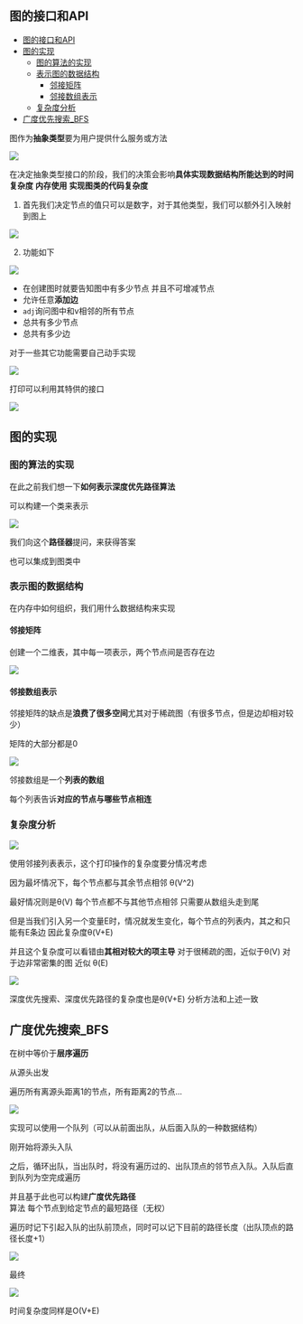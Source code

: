 ## 图的接口和API
 
* [图的接口和API](#图的接口和API)
* [图的实现](#图的实现)
  * [图的算法的实现](#图的算法的实现)
  * [表示图的数据结构](#表示图的数据结构)
    * [邻接矩阵](#邻接矩阵)
    * [邻接数组表示](#邻接数组表示)
  * [复杂度分析](#复杂度分析)
* [广度优先搜索_BFS](#广度优先搜索_BFS)

图作为**抽象类型**要为用户提供什么服务或方法

![](img/4a1c5d0f.png)

在决定抽象类型接口的阶段，我们的决策会影响**具体实现数据结构所能达到的时间复杂度** **内存使用** **实现图类的代码复杂度**

1. 首先我们决定节点的值只可以是数字，对于其他类型，我们可以额外引入映射到图上

![](img/a178c871.png)

2. 功能如下

![](img/aed21ee0.png)

* 在创建图时就要告知图中有多少节点 并且不可增减节点
* 允许任意**添加边**
* `adj`询问图中和v相邻的所有节点
* 总共有多少节点
* 总共有多少边

对于一些其它功能需要自己动手实现

![](img/cd7e1db9.png)

打印可以利用其特供的接口

![](img/aecc1697.png)

## 图的实现

### 图的算法的实现

在此之前我们想一下**如何表示深度优先路径算法**

可以构建一个类来表示

![](img/33be3b57.png)

我们向这个**路径器**提问，来获得答案

也可以集成到图类中

### 表示图的数据结构

在内存中如何组织，我们用什么数据结构来实现

#### 邻接矩阵

创建一个二维表，其中每一项表示，两个节点间是否存在边

![](img/507b23b1.png)

#### 邻接数组表示

邻接矩阵的缺点是**浪费了很多空间**尤其对于稀疏图（有很多节点，但是边却相对较少）

矩阵的大部分都是0

![](img/1c430c7d.png)

邻接数组是一个**列表的数组**

每个列表告诉**对应的节点与哪些节点相连**

### 复杂度分析

![](img/b176f7c7.png)

使用邻接列表表示，这个打印操作的复杂度要分情况考虑

因为最坏情况下，每个节点都与其余节点相邻 θ(V^2)

最好情况则是θ(V) 每个节点都不与其他节点相邻 只需要从数组头走到尾 

但是当我们引入另一个变量E时，情况就发生变化，每个节点的列表内，其之和只能有E条边 因此复杂度θ(V+E)

并且这个复杂度可以看错由**其相对较大的项主导** 对于很稀疏的图，近似于θ(V) 对于边非常密集的图 近似 θ(E)

![](img/1eb0e3c9.png)

深度优先搜索、深度优先路径的复杂度也是θ(V+E) 分析方法和上述一致

## 广度优先搜索_BFS

在树中等价于**层序遍历**

从源头出发

遍历所有离源头距离1的节点，所有距离2的节点...

![](img/725f03dc.png)

实现可以使用一个队列（可以从前面出队，从后面入队的一种数据结构）

刚开始将源头入队

之后，循环出队，当出队时，将没有遍历过的、出队顶点的邻节点入队。入队后直到队列为空完成遍历

并且基于此也可以构建**广度优先路径**算法 每个节点到给定节点的最短路径（无权）

遍历时记下引起入队的出队前顶点，同时可以记下目前的路径长度（出队顶点的路径长度+1）

![](img/e284afd1.png)

最终

![](img/67bd5b8a.png)

时间复杂度同样是O(V+E)

